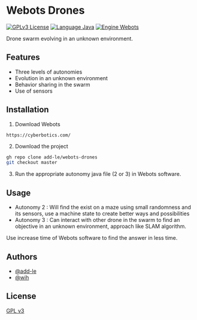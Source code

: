 
# Webots Drones

[![GPLv3 License](https://img.shields.io/badge/License-GPL%20v3-yellow.svg)](https://github.com/add-le/webots-drones/blob/master/LICENCE)
[![Language Java](https://img.shields.io/badge/Language-Java-blue.svg)](https://www.java.com/)
[![Engine Webots](https://img.shields.io/badge/Engine-Webots-red.svg)](https://cyberbotics.com/)


Drone swarm evolving in an unknown environment.


## Features

- Three levels of autonomies
- Evolution in an unknown environment
- Behavior sharing in the swarm
- Use of sensors


## Installation

1. Download Webots

`https://cyberbotics.com/`

2. Download the project
```bash
gh repo clone add-le/webots-drones
git checkout master
```

3. Run the appropriate autonomy java file (2 or 3) in Webots software.
    
## Usage

- Autonomy 2 : Will find the exist on a maze using small randomness and its sensors, use a machine state to create better ways and possibilities
- Autonomy 3 : Can interact with other drone in the swarm to find an objective in an unknown environment, approach like SLAM algorithm.

Use increase time of Webots software to find the answer in less time.
## Authors

- [@add-le](https://github.com/add-le)
- [@wih](#)

## License

[GPL v3](https://github.com/add-le/webots-drones/blob/master/LICENCE)

